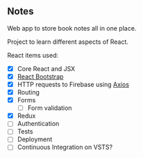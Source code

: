 ## Notes

Web app to store book notes all in one place.

Project to learn different aspects of React.

React items used:

- [x] Core React and JSX
- [x] [React Bootstrap](https://react-bootstrap.github.io)
- [x] HTTP requests to Firebase using [Axios](https://github.com/axios/axios)
- [x] Routing
- [x] Forms
  - [ ] Form validation
- [x] Redux
- [ ] Authentication
- [ ] Tests
- [ ] Deployment
- [ ] Continuous Integration on VSTS?
